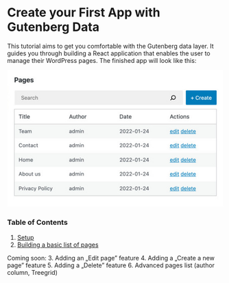 # Create your First App with Gutenberg Data

This tutorial aims to get you comfortable with the Gutenberg data layer. It guides you through building a React application that enables the user to manage their WordPress pages. The finished app will look like this:

![](./media/finished-app.jpg)

### Table of Contents

1. [Setup](./1-setup)
2. [Building a basic list of pages](./2-building-a-list-of-pages.md)

Coming soon:
3. Adding an „Edit page” feature
4. Adding a „Create a new page” feature
5. Adding a „Delete” feature
6. Advanced pages list (author column, Treegrid)


